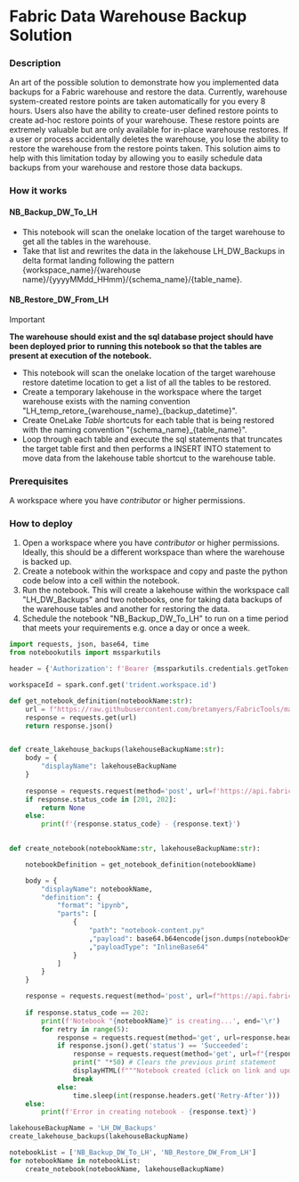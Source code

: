 # Fabric Data Warehouse Backup Solution


### Description
An art of the possible solution to demonstrate how you implemented data backups for a Fabric warehouse and restore the data. Currently, warehouse system-created restore points are taken automatically for you every 8 hours. Users also have the ability to create-user defined restore points to create ad-hoc restore points of your warehouse. These restore points are extremely valuable but are only available for in-place warehouse restores. If a user or process accidentally deletes the warehouse, you lose the ability to restore the warehouse from the restore points taken. This solution aims to help with this limitation today by allowing you to easily schedule data backups from your warehouse and restore those data backups. 


### How it works
#### NB_Backup_DW_To_LH
- This notebook will scan the onelake location of the target warehouse to get all the tables in the warehouse. 
- Take that list and rewrites the data in the lakehouse LH_DW_Backups in delta format landing following the pattern {workspace_name}/{warehouse name}/{yyyyMMdd_HHmm}/{schema_name}/{table_name}.


#### NB_Restore_DW_From_LH
> [!IMPORTANT]
> **The warehouse should exist and the sql database project should have been deployed prior to running this notebook so that the tables are present at execution of the notebook.**
- This notebook will scan the onelake location of the target warehouse restore datetime location to get a list of all the tables to be restored.
- Create a temporary lakehouse in the workspace where the target warehouse exists with the naming convention "LH_temp_retore_{warehouse_name}_{backup_datetime}".
- Create OneLake *Table* shortcuts for each table that is being restored with the naming convention "{schema_name}_{table_name}".
- Loop through each table and execute the sql statements that truncates the target table first and then performs a INSERT INTO statement to move data from the lakehouse table shortcut to the warehouse table.


### Prerequisites
A workspace where you have *contributor* or higher permissions.


### How to deploy
1. Open a workspace where you have *contributor* or higher permissions. Ideally, this should be a different workspace than where the warehouse is backed up.
2. Create a notebook within the workspace and copy and paste the python code below into a cell within the notebook.
3. Run the notebook. This will create a lakehouse within the workspace call "LH_DW_Backups" and two notebooks, one for taking data backups of the warehouse tables and another for restoring the data.
4. Schedule the notebook "NB_Backup_DW_To_LH" to run on a time period that meets your requirements e.g. once a day or once a week.


```python
import requests, json, base64, time
from notebookutils import mssparkutils

header = {'Authorization': f'Bearer {mssparkutils.credentials.getToken("pbi")}', "Content-Type": "application/json"}    

workspaceId = spark.conf.get('trident.workspace.id')

def get_notebook_definition(notebookName:str):
    url = f"https://raw.githubusercontent.com/bretamyers/FabricTools/main/FabricDWBackup/src/{notebookName}.ipynb"
    response = requests.get(url)
    return response.json()


def create_lakehouse_backups(lakehouseBackupName:str):
    body = {
        "displayName": lakehouseBackupName
    }
    
    response = requests.request(method='post', url=f'https://api.fabric.microsoft.com/v1/workspaces/{workspaceId}/lakehouses', headers=header, data=json.dumps(body))
    if response.status_code in [201, 202]:
        return None
    else:
        print(f'{response.status_code} - {response.text}')
    

def create_notebook(notebookName:str, lakehouseBackupName:str):

    notebookDefinition = get_notebook_definition(notebookName)

    body = {
        "displayName": notebookName,
        "definition": {
            "format": "ipynb",
            "parts": [
                {
                    "path": "notebook-content.py"
                    ,"payload": base64.b64encode(json.dumps(notebookDefinition).encode('utf-8')).decode('utf-8')
                    ,"payloadType": "InlineBase64"
                }
            ]
        }
    }

    response = requests.request(method='post', url=f"https://api.fabric.microsoft.com/v1/workspaces/{workspaceId}/notebooks", headers=header, data=json.dumps(body))
        
    if response.status_code == 202:
        print(f'Notebook "{notebookName}" is creating...', end='\r')
        for retry in range(5):
            response = requests.request(method='get', url=response.headers.get('Location'), headers=header)
            if response.json().get('status') == 'Succeeded':
                response = requests.request(method='get', url=f"{response.headers.get('Location')}", headers=header)
                print(" "*50) # Clears the previous print statement
                displayHTML(f"""Notebook created (click on link and update parameters in notebook) - <a href="https://app.fabric.microsoft.com/groups/{workspaceId}/synapsenotebooks/{response.json().get('id')}?experience=data-engineering">{notebookName}</a>""")
                break
            else:
                time.sleep(int(response.headers.get('Retry-After')))
    else:
        print(f'Error in creating notebook - {response.text}')

lakehouseBackupName = 'LH_DW_Backups'
create_lakehouse_backups(lakehouseBackupName)

notebookList = ['NB_Backup_DW_To_LH', 'NB_Restore_DW_From_LH']
for notebookName in notebookList:
    create_notebook(notebookName, lakehouseBackupName)
```

